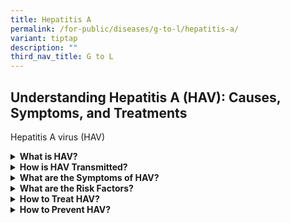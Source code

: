 ```yaml
---
title: Hepatitis A
permalink: /for-public/diseases/g-to-l/hepatitis-a/
variant: tiptap
description: ""
third_nav_title: G to L
---
```

<h2>Understanding Hepatitis A (HAV): Causes, Symptoms, and Treatments</h2>
<p>Hepatitis A virus (HAV)</p>
<div data-type="detailGroup" class="isomer-accordion isomer-accordion-white">
<details class="isomer-details">
<summary><strong>What is HAV?&nbsp;</strong>
</summary>
<div data-type="detailsContent" class="isomer-details-content">
<p>Hepatitis A is a viral infection of the liver that causes inflammation.
It is caused by the Hepatitis A virus (HAV). Unlike Hepatitis B and C,
HAV does not cause chronic liver disease.</p>
</div>
</details>
<details class="isomer-details">
<summary><strong>How is HAV Transmitted?</strong>
</summary>
<div data-type="detailsContent" class="isomer-details-content">
<p>HAV is transmitted through contaminated food or drinks, or from close
person-to-person contact.</p>
</div>
</details>
<details class="isomer-details">
<summary><strong>What are the Symptoms of HAV?</strong>
</summary>
<div data-type="detailsContent" class="isomer-details-content">
<p>Most children and up to half of adults who have HAV are asymptomatic or
have mild non-specific symptoms with little or no jaundice.</p>
<p>When symptoms show, they occur in two phases:</p>
<table style="minWidth: 50px">
<colgroup>
<col>
<col>
</colgroup>
<tbody>
<tr>
<td rowspan="1" colspan="1">
<p>Prodromal illness</p>
</td>
<td rowspan="1" colspan="1">
<ul data-tight="true" class="tight">
<li>
<p>Flu-like symptoms such as malaise, myalgia, fatigue, often with right
upper abdominal pain. This phase lasts for 3–10 days.</p>
</li>
</ul>
</td>
</tr>
<tr>
<td rowspan="1" colspan="1">
<p>Icteric illness</p>
</td>
<td rowspan="1" colspan="1">
<ul data-tight="true" class="tight">
<li>
<p>Jaundice associated with anorexia, nausea, fatigue, liver enlargement
and tenderness, which usually lasts for 1–3 weeks. It can persist for 12
or more weeks in a minority of patients who have itching and deep jaundice.</p>
</li>
</ul>
</td>
</tr>
</tbody>
</table>
<p>Anyone who has not been vaccinated or previously infected can get HAV.
In areas where HAV endemicity is high, most infections occur during early
childhood.&nbsp;</p>
</div>
</details>
<details class="isomer-details">
<summary><strong>What are the Risk Factors?</strong>
</summary>
<div data-type="detailsContent" class="isomer-details-content">
<p>Risk factors include:</p>
<ul data-tight="true" class="tight">
<li>
<p>Poor sanitation;</p>
</li>
<li>
<p>Lack of safe water;</p>
</li>
<li>
<p>Living in a household with an infected person;</p>
</li>
<li>
<p>Being a sexual partner of someone with acute hepatitis A infection;</p>
</li>
<li>
<p>Use of recreational drugs;</p>
</li>
<li>
<p>Sex between men; or</p>
</li>
<li>
<p>Travelling to areas of high endemicity without being immunised.</p>
</li>
</ul>
</div>
</details>
<details class="isomer-details">
<summary><strong>How to Treat HAV?</strong>
</summary>
<div data-type="detailsContent" class="isomer-details-content">
<p>Treating HAV is primarily supportive. This means getting rest, proper
nutrition, and hydration. In severe cases, hospitalisation can be considered.</p>
</div>
</details>
<details class="isomer-details">
<summary><strong>How to Prevent HAV?</strong>
</summary>
<div data-type="detailsContent" class="isomer-details-content">
<p>Get vaccinated. There is increasing evidence that vaccine-induced immunity
may last more than 20 years or possibly lifelong, so no further booster
doses are currently recommended.</p>
<p>A combined hepatitis A and B vaccine can be given.</p>
</div>
</details>
</div>
<p></p>